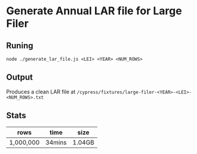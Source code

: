 # Generate Annual LAR file for Large Filer

## Runing
```
node ./generate_lar_file.js <LEI> <YEAR> <NUM_ROWS>
```

## Output
Produces a clean LAR file at `/cypress/fixtures/large-filer-<YEAR>-<LEI>-<NUM_ROWS>.txt`

## Stats
rows|time|size
---|---|---
1,000,000|34mins|1.04GB